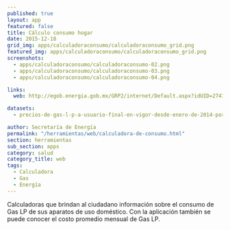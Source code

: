 ```yaml
---
published: true
layout: app
featured: false
title: Cálculo consumo hogar
date: 2015-12-18
grid_img: apps/calculadoraconsumo/calculadoraconsumo_grid.png
featured_img: apps/calculadoraconsumo/calculadoraconsumo_grid.png
screenshots:
  - apps/calculadoraconsumo/calculadoraconsumo-02.png
  - apps/calculadoraconsumo/calculadoraconsumo-03.png
  - apps/calculadoraconsumo/calculadoraconsumo-04.png

links:
  web: http://egob.energia.gob.mx/GRP2/internet/Default.aspx?idUID=2741a86f-63f8-4678-9241-02637fbbf0da

datasets:
  - precios-de-gas-l-p-a-usuario-final-en-vigor-desde-enero-de-2014-por-estado

author: Secretaría de Energía
permalink: "/herramientas/web/calculadora-de-consumo.html"
section: herramientas
sub_section: apps
category: salud
category_title: web
tags:
  - Calculadora
  - Gas
  - Energía
---
```


Calculadoras que brindan al ciudadano información sobre el consumo de Gas LP de sus aparatos de uso doméstico. Con la aplicación también se puede conocer el costo promedio mensual de Gas LP.
